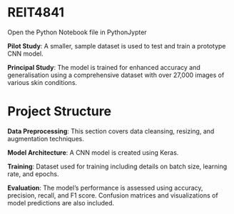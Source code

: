 # REIT4841

Open the Python Notebook file in PythonJypter

**Pilot Study**: A smaller, sample dataset is used to test and train a prototype CNN model.

**Principal Study**: The model is trained for enhanced accuracy and generalisation using a comprehensive dataset with over 27,000 images of various skin conditions.

# Project Structure
**Data Preprocessing**: This section covers data cleansing, resizing, and augmentation techniques.

**Model Architecture**: A CNN model is created using Keras.

**Training**: Dataset used for training including details on batch size, learning rate, and epochs.

**Evaluation**: The model’s performance is assessed using accuracy, precision, recall, and F1 score. Confusion matrices and visualizations of model predictions are also included.
